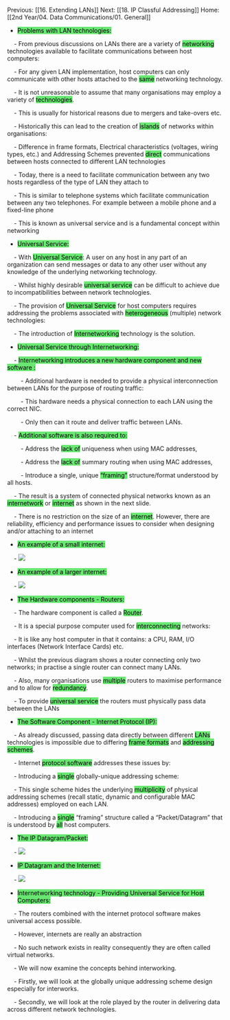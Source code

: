 Previous: [[16. Extending LANs]]
Next: [[18. IP Classful Addressing]] 
Home: [[2nd Year/04. Data Communications/01. General]]

- <mark style="background:#69E772;">Problems with LAN technologies:</mark>

    - From previous discussions on LANs there are a variety of <mark style="background:#69E772;">networking</mark> technologies available to facilitate communications between host computers:

    - For any given LAN implementation, host computers can only communicate with other hosts attached to the <mark style="background:#69E772;">same</mark> networking technology.

    - It is not unreasonable to assume that many organisations may employ a variety of <mark style="background:#69E772;">technologies</mark>.

    - This is usually for historical reasons due to mergers and take-overs etc.

    - Historically this can lead to the creation of <mark style="background:#69E772;">islands</mark> of networks within organisations:

    - Difference in frame formats, Electrical characteristics (voltages, wiring types, etc.) and Addressing Schemes prevented <mark style="background:#69E772;">direct</mark> communications between hosts connected to different LAN technologies

    - Today, there is a need to facilitate communication between any two hosts regardless of the type of LAN they attach to

    - This is similar to telephone systems which facilitate communication between any two telephones. For example between a mobile phone and a fixed-line phone

    - This is known as universal service and is a fundamental concept within networking

- <mark style="background:#69E772;">Universal Service:</mark>

    - With <mark style="background:#69E772;">Universal Service</mark>: A user on any host in any part of an organization can send messages or data to any other user without any knowledge of the underlying networking technology.

    - Whilst highly desirable <mark style="background:#69E772;">universal service</mark> can be difficult to achieve due to incompatibilities between network technologies.

    - The provision of <mark style="background:#69E772;">Universal Service</mark> for host computers requires addressing the problems associated with <mark style="background:#69E772;">heterogeneous</mark> (multiple) network technologies:

    - The introduction of <mark style="background:#69E772;">Internetworking</mark> technology is the solution.

- <mark style="background:#69E772;">Universal Service through Internetworking:</mark>

    - <mark style="background:#69E772;">Internetworking introduces a new hardware component and new software :</mark>

        - Additional hardware is needed to provide a physical interconnection between LANs for the purpose of routing traffic:

        - This hardware needs a physical connection to each LAN using the correct NIC.

        - Only then can it route and deliver traffic between LANs.

    - <mark style="background:#69E772;">Additional software is also required to:</mark>

        - Address the <mark style="background:#69E772;">lack of</mark> uniqueness when using MAC addresses,

        - Address the <mark style="background:#69E772;">lack of</mark> summary routing when using MAC addresses,

        - Introduce a single, unique <mark style="background:#69E772;">“framing”</mark> structure/format understood by all hosts.

    - The result is a system of connected physical networks known as an <mark style="background:#69E772;">internetwork</mark> or <mark style="background:#69E772;">internet</mark> as shown in the next slide.

    - There is no restriction on the size of an <mark style="background:#69E772;">internet</mark>. However, there are reliability, efficiency and performance issues to consider when designing and/or attaching to an internet

- <mark style="background:#69E772;">An example of a small internet:</mark>

    - ![](https://i.imgur.com/4xDbPVW.png)


- <mark style="background:#69E772;">An example of a larger internet:</mark>

    - ![](https://i.imgur.com/QlxHL9t.png)


- <mark style="background:#69E772;">The Hardware components - Routers:</mark>

    - The hardware component is called a <mark style="background:#69E772;">Router</mark>.

    - It is a special purpose computer used for <mark style="background:#69E772;">interconnecting</mark> networks:

    - It is like any host computer in that it contains: a CPU, RAM, I/O interfaces (Network Interface Cards) etc.

    - Whilst the previous diagram shows a router connecting only two networks; in practise a single router can connect many LANs.

    - Also, many organisations use <mark style="background:#69E772;">multiple</mark> routers to maximise performance and to allow for <mark style="background:#69E772;">redundancy</mark>.

    - To provide <mark style="background:#69E772;">universal service</mark> the routers must physically pass data between the LANs

- <mark style="background:#69E772;">The Software Component - Internet Protocol (IP):</mark>

    - As already discussed, passing data directly between different <mark style="background:#69E772;">LANs</mark> technologies is impossible due to differing <mark style="background:#69E772;">frame formats</mark> and <mark style="background:#69E772;">addressing schemes</mark>.

    - Internet <mark style="background:#69E772;">protocol software</mark> addresses these issues by:

    - Introducing a <mark style="background:#69E772;">single</mark> globally-unique addressing scheme:

    - This single scheme hides the underlying <mark style="background:#69E772;">multiplicity</mark> of physical addressing schemes (recall static, dynamic and configurable MAC addresses) employed on each LAN.

    - Introducing a <mark style="background:#69E772;">single</mark> “framing” structure called a “Packet/Datagram” that is understood by <mark style="background:#69E772;">all</mark> host computers.

- <mark style="background:#69E772;">The IP Datagram/Packet:</mark>

    - ![](https://i.imgur.com/GCFErEZ.png)


- <mark style="background:#69E772;">IP Datagram and the Internet:</mark>

    - ![](https://i.imgur.com/xli1dgA.png)


- <mark style="background:#69E772;">Internetworking technology - Providing Universal Service for Host Computers:</mark>

    - The routers combined with the internet protocol software makes universal access possible.

    - However, internets are really an abstraction

    - No such network exists in reality consequently they are often called virtual networks.

    - We will now examine the concepts behind interworking.

    - Firstly, we will look at the globally unique addressing scheme design especially for interworks.

    - Secondly, we will look at the role played by the router in delivering data across different network technologies.